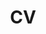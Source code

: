 ---
title: "CV" # can't be empty for some reason
# layout: "search" # is necessary
# url: "/about" # ??
# description: "Description for Search"
# summary: "search"
---